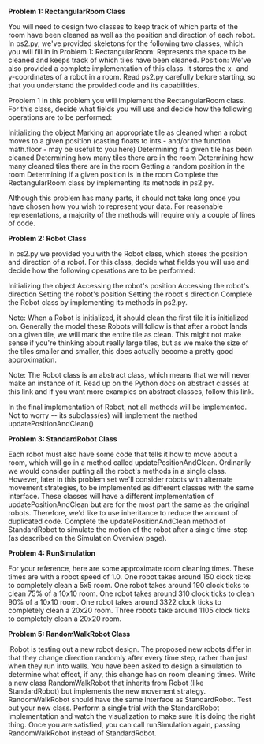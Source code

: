 **Problem 1: RectangularRoom Class**

You will need to design two classes to keep track of which parts of the room have been cleaned as well as the position and direction of each robot.
In ps2.py, we've provided skeletons for the following two classes, which you will fill in in Problem 1:
RectangularRoom: Represents the space to be cleaned and keeps track of which tiles have been cleaned.
Position: We've also provided a complete implementation of this class. It stores the x- and y-coordinates of a robot in a room.
Read ps2.py carefully before starting, so that you understand the provided code and its capabilities.

Problem 1
In this problem you will implement the RectangularRoom class. For this class, decide what fields you will use and decide how the following operations are to be performed:

Initializing the object
Marking an appropriate tile as cleaned when a robot moves to a given position (casting floats to ints - and/or the function math.floor - may be useful to you here)
Determining if a given tile has been cleaned
Determining how many tiles there are in the room
Determining how many cleaned tiles there are in the room
Getting a random position in the room
Determining if a given position is in the room
Complete the RectangularRoom class by implementing its methods in ps2.py.

Although this problem has many parts, it should not take long once you have chosen how you wish to represent your data. For reasonable representations, a majority of the methods will require only a couple of lines of code.

**Problem 2: Robot Class**

In ps2.py we provided you with the Robot class, which stores the position and direction of a robot. For this class, decide what fields you will use and decide how the following operations are to be performed:

Initializing the object
Accessing the robot's position
Accessing the robot's direction
Setting the robot's position
Setting the robot's direction
Complete the Robot class by implementing its methods in ps2.py.

Note: When a Robot is initialized, it should clean the first tile it is initialized on. Generally the model these Robots will follow is that after a robot lands on a given tile, we will mark the entire tile as clean. This might not make sense if you're thinking about really large tiles, but as we make the size of the tiles smaller and smaller, this does actually become a pretty good approximation.

Note: The Robot class is an abstract class, which means that we will never make an instance of it. Read up on the Python docs on abstract classes at this link and if you want more examples on abstract classes, follow this link.

In the final implementation of Robot, not all methods will be implemented. Not to worry -- its subclass(es) will implement the method updatePositionAndClean()

**Problem 3: StandardRobot Class**

Each robot must also have some code that tells it how to move about a room, which will go in a method called updatePositionAndClean.
Ordinarily we would consider putting all the robot's methods in a single class. However, later in this problem set we'll consider robots with alternate movement strategies, to be implemented as different classes with the same interface. These classes will have a different implementation of updatePositionAndClean but are for the most part the same as the original robots. Therefore, we'd like to use inheritance to reduce the amount of duplicated code.
Complete the updatePositionAndClean method of StandardRobot to simulate the motion of the robot after a single time-step (as described on the Simulation Overview page).

**Problem 4: RunSimulation**

For your reference, here are some approximate room cleaning times. These times are with a robot speed of 1.0.
One robot takes around 150 clock ticks to completely clean a 5x5 room.
One robot takes around 190 clock ticks to clean 75% of a 10x10 room.
One robot takes around 310 clock ticks to clean 90% of a 10x10 room.
One robot takes around 3322 clock ticks to completely clean a 20x20 room.
Three robots take around 1105 clock ticks to completely clean a 20x20 room.

**Problem 5: RandomWalkRobot Class**

iRobot is testing out a new robot design. The proposed new robots differ in that they change direction randomly after every time step, rather than just when they run into walls. You have been asked to design a simulation to determine what effect, if any, this change has on room cleaning times.
Write a new class RandomWalkRobot that inherits from Robot (like StandardRobot) but implements the new movement strategy. RandomWalkRobot should have the same interface as StandardRobot.
Test out your new class. Perform a single trial with the StandardRobot implementation and watch the visualization to make sure it is doing the right thing. Once you are satisfied, you can call runSimulation again, passing RandomWalkRobot instead of StandardRobot.

